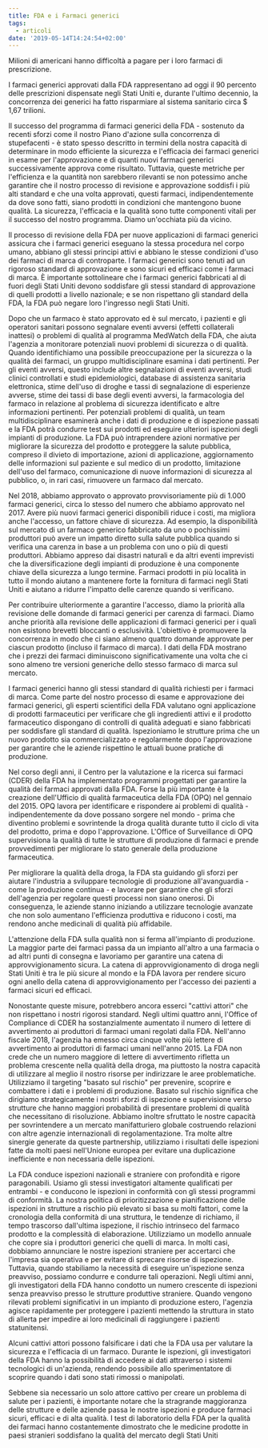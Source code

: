 ```yaml
---
title: FDA e i Farmaci generici
tags:
  - articoli
date: '2019-05-14T14:24:54+02:00'
---
```

Milioni di americani hanno difficoltà a pagare per i loro farmaci di prescrizione.

I farmaci generici approvati dalla FDA rappresentano ad oggi il 90 percento delle prescrizioni dispensate negli Stati Uniti e, durante l'ultimo decennio, la concorrenza dei generici ha fatto risparmiare al sistema sanitario circa $ 1,67 trilioni.

Il successo del programma di farmaci generici della FDA - sostenuto da recenti sforzi come il nostro Piano d'azione sulla concorrenza di stupefacenti - è stato spesso descritto in termini della nostra capacità di determinare in modo efficiente la sicurezza e l'efficacia dei farmaci generici in esame per l'approvazione e di quanti nuovi farmaci generici successivamente approva come risultato. Tuttavia, queste metriche per l'efficienza e la quantità non sarebbero rilevanti se non potessimo anche garantire che il nostro processo di revisione e approvazione soddisfi i più alti standard e che una volta approvati, questi farmaci, indipendentemente da dove sono fatti, siano prodotti in condizioni che mantengono buone qualità. La sicurezza, l'efficacia e la qualità sono tutte componenti vitali per il successo del nostro programma. Diamo un'occhiata più da vicino.

Il processo di revisione della FDA per nuove applicazioni di farmaci generici assicura che i farmaci generici eseguano la stessa procedura nel corpo umano, abbiano gli stessi principi attivi e abbiano le stesse condizioni d'uso dei farmaci di marca di controparte. I farmaci generici sono tenuti ad un rigoroso standard di approvazione e sono sicuri ed efficaci come i farmaci di marca. È importante sottolineare che i farmaci generici fabbricati al di fuori degli Stati Uniti devono soddisfare gli stessi standard di approvazione di quelli prodotti a livello nazionale; e se non rispettano gli standard della FDA, la FDA può negare loro l'ingresso negli Stati Uniti.

Dopo che un farmaco è stato approvato ed è sul mercato, i pazienti e gli operatori sanitari possono segnalare eventi avversi (effetti collaterali inattesi) o problemi di qualità al programma MedWatch della FDA, che aiuta l'agenzia a monitorare potenziali nuovi problemi di sicurezza o di qualità. Quando identifichiamo una possibile preoccupazione per la sicurezza o la qualità dei farmaci, un gruppo multidisciplinare esamina i dati pertinenti. Per gli eventi avversi, questo include altre segnalazioni di eventi avversi, studi clinici controllati e studi epidemiologici, database di assistenza sanitaria elettronica, stime dell'uso di droghe e tassi di segnalazione di esperienze avverse, stime dei tassi di base degli eventi avversi, la farmacologia del farmaco in relazione al problema di sicurezza identificato e altre informazioni pertinenti. Per potenziali problemi di qualità, un team multidisciplinare esaminerà anche i dati di produzione e di ispezione passati e la FDA potrà condurre test sui prodotti ed eseguire ulteriori ispezioni degli impianti di produzione. La FDA può intraprendere azioni normative per migliorare la sicurezza del prodotto e proteggere la salute pubblica, compreso il divieto di importazione, azioni di applicazione, aggiornamento delle informazioni sul paziente e sul medico di un prodotto, limitazione dell'uso del farmaco, comunicazione di nuove informazioni di sicurezza al pubblico, o, in rari casi, rimuovere un farmaco dal mercato.

Nel 2018, abbiamo approvato o approvato provvisoriamente più di 1.000 farmaci generici, circa lo stesso del numero che abbiamo approvato nel 2017. Avere più nuovi farmaci generici disponibili riduce i costi, ma migliora anche l'accesso, un fattore chiave di sicurezza. Ad esempio, la disponibilità sul mercato di un farmaco generico fabbricato da uno o pochissimi produttori può avere un impatto diretto sulla salute pubblica quando si verifica una carenza in base a un problema con uno o più di questi produttori. Abbiamo appreso dai disastri naturali e da altri eventi imprevisti che la diversificazione degli impianti di produzione è una componente chiave della sicurezza a lungo termine. Farmaci prodotti in più località in tutto il mondo aiutano a mantenere forte la fornitura di farmaci negli Stati Uniti e aiutano a ridurre l'impatto delle carenze quando si verificano.

Per contribuire ulteriormente a garantire l'accesso, diamo la priorità alla revisione delle domande di farmaci generici per carenza di farmaci. Diamo anche priorità alla revisione delle applicazioni di farmaci generici per i quali non esistono brevetti bloccanti o esclusività. L'obiettivo è promuovere la concorrenza in modo che ci siano almeno quattro domande approvate per ciascun prodotto (incluso il farmaco di marca). I dati della FDA mostrano che i prezzi dei farmaci diminuiscono significativamente una volta che ci sono almeno tre versioni generiche dello stesso farmaco di marca sul mercato.







I farmaci generici hanno gli stessi standard di qualità richiesti per i farmaci di marca. Come parte del nostro processo di esame e approvazione dei farmaci generici, gli esperti scientifici della FDA valutano ogni applicazione di prodotti farmaceutici per verificare che gli ingredienti attivi e il prodotto farmaceutico dispongano di controlli di qualità adeguati e siano fabbricati per soddisfare gli standard di qualità. Ispezioniamo le strutture prima che un nuovo prodotto sia commercializzato e regolarmente dopo l'approvazione per garantire che le aziende rispettino le attuali buone pratiche di produzione.

Nel corso degli anni, il Centro per la valutazione e la ricerca sui farmaci (CDER) della FDA ha implementato programmi progettati per garantire la qualità dei farmaci approvati dalla FDA. Forse la più importante è la creazione dell'Ufficio di qualità farmaceutica della FDA (OPQ) nel gennaio del 2015. OPQ lavora per identificare e rispondere ai problemi di qualità - indipendentemente da dove possano sorgere nel mondo - prima che diventino problemi e sovrintende la droga qualità durante tutto il ciclo di vita del prodotto, prima e dopo l'approvazione. L'Office of Surveillance di OPQ supervisiona la qualità di tutte le strutture di produzione di farmaci e prende provvedimenti per migliorare lo stato generale della produzione farmaceutica.

Per migliorare la qualità della droga, la FDA sta guidando gli sforzi per aiutare l'industria a sviluppare tecnologie di produzione all'avanguardia - come la produzione continua - e lavorare per garantire che gli sforzi dell'agenzia per regolare questi processi non siano onerosi. Di conseguenza, le aziende stanno iniziando a utilizzare tecnologie avanzate che non solo aumentano l'efficienza produttiva e riducono i costi, ma rendono anche medicinali di qualità più affidabile.

L'attenzione della FDA sulla qualità non si ferma all'impianto di produzione. La maggior parte dei farmaci passa da un impianto all'altro a una farmacia o ad altri punti di consegna e lavoriamo per garantire una catena di approvvigionamento sicura. La catena di approvvigionamento di droga negli Stati Uniti è tra le più sicure al mondo e la FDA lavora per rendere sicuro ogni anello della catena di approvvigionamento per l'accesso dei pazienti a farmaci sicuri ed efficaci.

Nonostante queste misure, potrebbero ancora esserci "cattivi attori" che non rispettano i nostri rigorosi standard. Negli ultimi quattro anni, l'Office of Compliance di CDER ha sostanzialmente aumentato il numero di lettere di avvertimento ai produttori di farmaci umani regolati dalla FDA. Nell'anno fiscale 2018, l'agenzia ha emesso circa cinque volte più lettere di avvertimento ai produttori di farmaci umani nell'anno 2015. La FDA non crede che un numero maggiore di lettere di avvertimento rifletta un problema crescente nella qualità della droga, ma piuttosto la nostra capacità di utilizzare al meglio il nostro risorse per indirizzare le aree problematiche. Utilizziamo il targeting "basato sul rischio" per prevenire, scoprire e combattere i dati e i problemi di produzione. Basato sul rischio significa che dirigiamo strategicamente i nostri sforzi di ispezione e supervisione verso strutture che hanno maggiori probabilità di presentare problemi di qualità che necessitano di risoluzione. Abbiamo inoltre sfruttato le nostre capacità per sovrintendere a un mercato manifatturiero globale costruendo relazioni con altre agenzie internazionali di regolamentazione. Tra molte altre sinergie generate da queste partnership, utilizziamo i risultati delle ispezioni fatte da molti paesi nell'Unione europea per evitare una duplicazione inefficiente e non necessaria delle ispezioni.

La FDA conduce ispezioni nazionali e straniere con profondità e rigore paragonabili. Usiamo gli stessi investigatori altamente qualificati per entrambi - e conducono le ispezioni in conformità con gli stessi programmi di conformità. La nostra politica di prioritizzazione e pianificazione delle ispezioni in strutture a rischio più elevato si basa su molti fattori, come la cronologia della conformità di una struttura, le tendenze di richiamo, il tempo trascorso dall'ultima ispezione, il rischio intrinseco del farmaco prodotto e la complessità di elaborazione. Utilizziamo un modello annuale che copre sia i produttori generici che quelli di marca. In molti casi, dobbiamo annunciare le nostre ispezioni straniere per accertarci che l'impresa sia operativa e per evitare di sprecare risorse di ispezione. Tuttavia, quando stabiliamo la necessità di eseguire un'ispezione senza preavviso, possiamo condurre e condurre tali operazioni. Negli ultimi anni, gli investigatori della FDA hanno condotto un numero crescente di ispezioni senza preavviso presso le strutture produttive straniere. Quando vengono rilevati problemi significativi in ​​un impianto di produzione estero, l'agenzia agisce rapidamente per proteggere i pazienti mettendo la struttura in stato di allerta per impedire ai loro medicinali di raggiungere i pazienti statunitensi.

Alcuni cattivi attori possono falsificare i dati che la FDA usa per valutare la sicurezza e l'efficacia di un farmaco. Durante le ispezioni, gli investigatori della FDA hanno la possibilità di accedere ai dati attraverso i sistemi tecnologici di un'azienda, rendendo possibile allo sperimentatore di scoprire quando i dati sono stati rimossi o manipolati.

Sebbene sia necessario un solo attore cattivo per creare un problema di salute per i pazienti, è importante notare che la stragrande maggioranza delle strutture e delle aziende passa le nostre ispezioni e produce farmaci sicuri, efficaci e di alta qualità. I test di laboratorio della FDA per la qualità dei farmaci hanno costantemente dimostrato che le medicine prodotte in paesi stranieri soddisfano la qualità del mercato degli Stati Uniti
